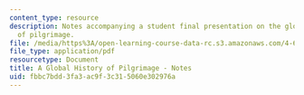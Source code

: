 ```yaml
---
content_type: resource
description: Notes accompanying a student final presentation on the global history
  of pilgrimage.
file: /media/https%3A/open-learning-course-data-rc.s3.amazonaws.com/4-696-a-global-history-of-architecture-writing-seminar-spring-2008/fbbc7bdd3fa3ac9f3c315060e302976a_MIT4_696s08_project05_notes.pdf
file_type: application/pdf
resourcetype: Document
title: A Global History of Pilgrimage - Notes
uid: fbbc7bdd-3fa3-ac9f-3c31-5060e302976a
---
```

